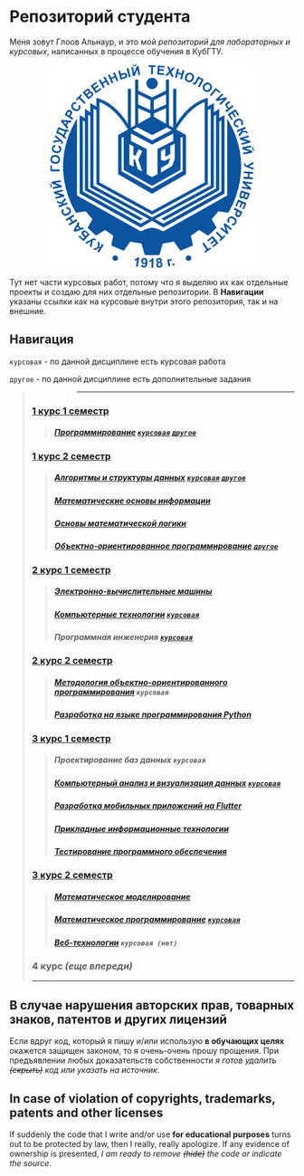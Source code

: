 # Репозиторий студента

Меня зовут Глоов Альнаур, и это мой _репозиторий для лабораторных и курсовых_, написанных в процессе обучения в КубГТУ.

<p align="center">
  <a href="https://kubstu.ru/">
    <img src="kubstu.png" alt="КубГТУ" height="360">
  </a>
</p>

Тут нет части курсовых работ, потому что я выделяю их как отдельные проекты и создаю для них отдельные репозитории.
В **Навигации** указаны ссылки как на курсовые внутри этого репозитория, так и на внешние.

## Навигация


`курсовая` - по данной дисциплине есть курсовая работа

`другое` - по данной дисциплине есть дополнительные задания

>>> ---
> ### [1 курс 1 семестр](s1)
>> ##### [Программирование](s1/prog) [`курсовая`](s1/prog/cw) [`другое`](s1/prog/other)
> ### [1 курс 2 семестр](s2)
>> ##### [Алгоритмы и структуры данных](s2/asd) [`курсовая`](s2/asd/cw/s2_asd_cw) [`другое`](s2/asd/other)
>> ##### [Математические основы информации](s2/moi/lw)
>> ##### [Основы математической логики](s2/oml/lw)
>> ##### [Объектно-ориентированное программирование](s2/oop) [`другое`](s2/oop/other)
> ### [2 курс 1 семестр](s3)
>> ##### [Электронно-вычислительные машины](s3/evm/lw)
>> ##### [Компьютерные технологии](s3/kt) [`курсовая`](s3/kt/cw/s3_kt_cw)
>> ##### Программная инженерия [`курсовая`](https://github.com/kos1posha/bistro-kassa)
> ### [2 курс 2 семестр](s4)
>> ##### [Методология объектно-ориентированного программирования](s4/moop/lw) `курсовая`
>> ##### [Разработка на языке программирования Python](s4/py/lw)
> ### [3 курс 1 семестр](s5)
>> ##### Проектирование баз данных `курсовая`
>> ##### [Компьютерный анализ и визуализация данных](s5/kaivd) [`курсовая`](s5/kaivd/cw/s5_kaivd_cw)
>> ##### [Разработка мобильных приложений на Flutter](s5/md/lw)
>> ##### [Прикладные информационные технологии](s5/pit/lw)
>> ##### [Тестирование программного обеспечения](s5/tpo/lw)
> ### [3 курс 2 семестр](s6)
>> ##### [Математическое моделирование](s6/mm/lw)
>> ##### [Математическое программирование](s6/mp/lw) [`курсовая`](s6/mp/cw/s6_mp_cw)
>> ##### [Веб-технологии](s6/web/lw) `курсовая (нет)`
> ### 4 курс _(еще впереди)_
>---

## В случае нарушения авторских прав, товарных знаков, патентов и других лицензий

Если вдруг код, который я пишу и/или использую **в обучающих целях** окажется защищен законом, то я очень-очень прошу прощения.
При предъявлении любых доказательств собственности _я готов удалить ~~(скрыть)~~ код или указать на источник_.

## In case of violation of copyrights, trademarks, patents and other licenses

If suddenly the code that I write and/or use **for educational purposes** turns out to be protected by law, then I really, really apologize.
If any evidence of ownership is presented, _I am ready to remove ~~(hide)~~ the code or indicate the source_.
